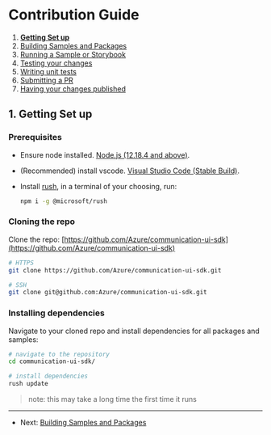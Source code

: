 # Contribution Guide

1. **[Getting Set up](./1.%20getting-set-up.md)**
2. [Building Samples and Packages](./2.%20build-samples-and-packages.md)
3. [Running a Sample or Storybook](./3.%20running-a-sample-or-storybook.md)
4. [Testing your changes](./4.%20testing-your-changes.md)
5. [Writing unit tests](./5.%20writing-unit-tests.md)
6. [Submitting a PR](./6.%20submitting-a-pr.md)
7. [Having your changes published](./7.%20having-your-changes-published.md)

## 1. Getting Set up

### Prerequisites

- Ensure node installed. [Node.js (12.18.4 and above)](https://nodejs.org/en/download/).
- (Recommended) install vscode. [Visual Studio Code (Stable Build)](https://code.visualstudio.com/Download).
- Install [rush](https://rushjs.io/), in a terminal of your choosing, run:

    ```bash
    npm i -g @microsoft/rush
    ```

### Cloning the repo

Clone the repo: [https://github.com/Azure/communication-ui-sdk](https://github.com/Azure/communication-ui-sdk)

```bash
# HTTPS
git clone https://github.com/Azure/communication-ui-sdk.git

# SSH
git clone git@github.com:Azure/communication-ui-sdk.git
```

### Installing dependencies

Navigate to your cloned repo and install dependencies for all packages and samples:

```bash
# navigate to the repository
cd communication-ui-sdk/

# install dependencies
rush update
```

> note: this may take a long time the first time it runs

---

- Next: [Building Samples and Packages](./2.%20build-samples-and-packages.md)
